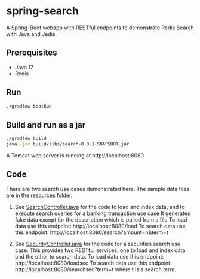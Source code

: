 # spring-search

A Spring-Boot webapp with RESTful endpoints to demonstrate Redis Search with Java and Jedis

## Prerequisites

- Java 17
- Redis

## Run

```bash
./gradlew bootRun
```
## Build and run as a jar
```bash
./gradlew build
java -jar build/libs/search-0.0.1-SNAPSHOT.jar
```

A Tomcat web server is running at http://localhost:8080

## Code

There are two search use cases demonstrated here. The sample data files are in the [resources](src/main/java/resources) folder.

1. See [SearchController.java](src/main/java/sample/SearchController.java) for the code to load and index data, and to execute search queries for a banking transaction use case
It generates fake data except for the description which is pulled from a  file
To load data use this endpoint: http://localhost:8080/load
To search data use this endpoint: http://localhost:8080/search?amount=n&term=t

2. See [SecurityController.java](src/main/java/sample/SecurityController.java) for the code for a securities search use case.
This provides two RESTful services: one to load and index data, and the other to search data. 
To load data use this endpoint: http://localhost:8080/loadsec
To search data use this endpoint: http://localhost:8080/searchsec?term=t where t is a search term.